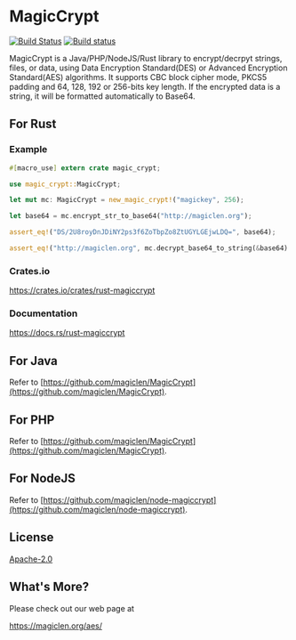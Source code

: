 MagicCrypt
====================

[![Build Status](https://travis-ci.org/magiclen/rust-magiccrypt.svg?branch=master)](https://travis-ci.org/magiclen/rust-magiccrypt)
[![Build status](https://ci.appveyor.com/api/projects/status/uf2k977braexmgm0/branch/master?svg=true)](https://ci.appveyor.com/project/magiclen/rust-magiccrypt/branch/master)

MagicCrypt is a Java/PHP/NodeJS/Rust library to encrypt/decrpyt strings, files, or data, using Data Encryption Standard(DES) or Advanced Encryption Standard(AES) algorithms. It supports CBC block cipher mode, PKCS5 padding and 64, 128, 192 or 256-bits key length. If the encrypted data is a string, it will be formatted automatically to Base64.

## For Rust

### Example

```rust
#[macro_use] extern crate magic_crypt;

use magic_crypt::MagicCrypt;

let mut mc: MagicCrypt = new_magic_crypt!("magickey", 256);

let base64 = mc.encrypt_str_to_base64("http://magiclen.org");

assert_eq!("DS/2U8royDnJDiNY2ps3f6ZoTbpZo8ZtUGYLGEjwLDQ=", base64);

assert_eq!("http://magiclen.org", mc.decrypt_base64_to_string(&base64).unwrap());
```

### Crates.io

https://crates.io/crates/rust-magiccrypt

### Documentation

https://docs.rs/rust-magiccrypt

## For Java

Refer to [https://github.com/magiclen/MagicCrypt](https://github.com/magiclen/MagicCrypt).

## For PHP

Refer to [https://github.com/magiclen/MagicCrypt](https://github.com/magiclen/MagicCrypt).

## For NodeJS

Refer to [https://github.com/magiclen/node-magiccrypt](https://github.com/magiclen/node-magiccrypt).

## License

[Apache-2.0](LICENSE)

## What's More?

Please check out our web page at

https://magiclen.org/aes/